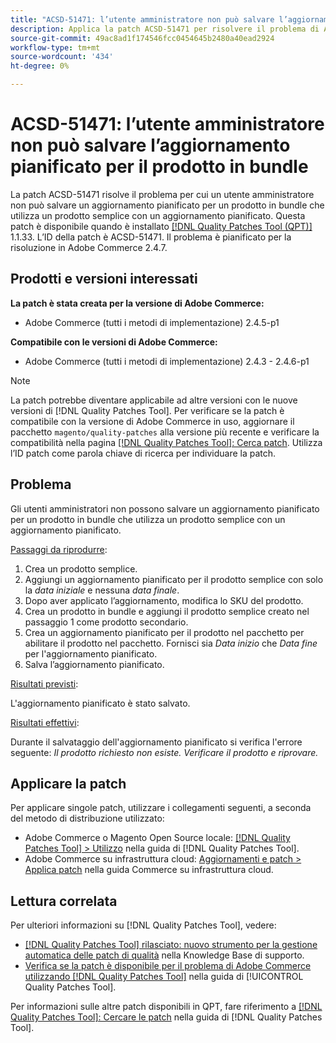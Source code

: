 ```yaml
---
title: "ACSD-51471: l’utente amministratore non può salvare l’aggiornamento pianificato per il prodotto in bundle"
description: Applica la patch ACSD-51471 per risolvere il problema di Adobe Commerce, a causa del quale un utente amministratore non può salvare un aggiornamento pianificato per un prodotto in bundle che utilizza un prodotto semplice con un aggiornamento pianificato.
source-git-commit: 49ac8ad1f174546fcc0454645b2480a40ead2924
workflow-type: tm+mt
source-wordcount: '434'
ht-degree: 0%

---
```


# ACSD-51471: l’utente amministratore non può salvare l’aggiornamento pianificato per il prodotto in bundle

La patch ACSD-51471 risolve il problema per cui un utente amministratore non può salvare un aggiornamento pianificato per un prodotto in bundle che utilizza un prodotto semplice con un aggiornamento pianificato. Questa patch è disponibile quando è installato [[!DNL Quality Patches Tool (QPT)]](https://experienceleague.adobe.com/en/docs/commerce-knowledge-base/kb/announcements/commerce-announcements/magento-quality-patches-released-new-tool-to-self-serve-quality-patches) 1.1.33. L’ID della patch è ACSD-51471. Il problema è pianificato per la risoluzione in Adobe Commerce 2.4.7.

## Prodotti e versioni interessati

**La patch è stata creata per la versione di Adobe Commerce:**

* Adobe Commerce (tutti i metodi di implementazione) 2.4.5-p1

**Compatibile con le versioni di Adobe Commerce:**

* Adobe Commerce (tutti i metodi di implementazione) 2.4.3 - 2.4.6-p1

>[!NOTE]
>
>La patch potrebbe diventare applicabile ad altre versioni con le nuove versioni di [!DNL Quality Patches Tool]. Per verificare se la patch è compatibile con la versione di Adobe Commerce in uso, aggiornare il pacchetto `magento/quality-patches` alla versione più recente e verificare la compatibilità nella pagina [[!DNL Quality Patches Tool]: Cerca patch](https://experienceleague.adobe.com/tools/commerce-quality-patches/index.html). Utilizza l’ID patch come parola chiave di ricerca per individuare la patch.

## Problema

Gli utenti amministratori non possono salvare un aggiornamento pianificato per un prodotto in bundle che utilizza un prodotto semplice con un aggiornamento pianificato.

<u>Passaggi da riprodurre</u>:

1. Crea un prodotto semplice.
1. Aggiungi un aggiornamento pianificato per il prodotto semplice con solo la *data iniziale* e nessuna *data finale*.
1. Dopo aver applicato l’aggiornamento, modifica lo SKU del prodotto.
1. Crea un prodotto in bundle e aggiungi il prodotto semplice creato nel passaggio 1 come prodotto secondario.
1. Crea un aggiornamento pianificato per il prodotto nel pacchetto per abilitare il prodotto nel pacchetto. Fornisci sia *Data inizio* che *Data fine* per l&#39;aggiornamento pianificato.
1. Salva l’aggiornamento pianificato.

<u>Risultati previsti</u>:

L&#39;aggiornamento pianificato è stato salvato.

<u>Risultati effettivi</u>:

Durante il salvataggio dell&#39;aggiornamento pianificato si verifica l&#39;errore seguente: *Il prodotto richiesto non esiste. Verificare il prodotto e riprovare.*

## Applicare la patch

Per applicare singole patch, utilizzare i collegamenti seguenti, a seconda del metodo di distribuzione utilizzato:

* Adobe Commerce o Magento Open Source locale: [[!DNL Quality Patches Tool] > Utilizzo](https://experienceleague.adobe.com/docs/commerce-operations/tools/quality-patches-tool/usage.html) nella guida di [!DNL Quality Patches Tool].
* Adobe Commerce su infrastruttura cloud: [Aggiornamenti e patch > Applica patch](https://experienceleague.adobe.com/docs/commerce-cloud-service/user-guide/develop/upgrade/apply-patches.html) nella guida Commerce su infrastruttura cloud.

## Lettura correlata

Per ulteriori informazioni su [!DNL Quality Patches Tool], vedere:

* [[!DNL Quality Patches Tool] rilasciato: nuovo strumento per la gestione automatica delle patch di qualità](https://experienceleague.adobe.com/en/docs/commerce-knowledge-base/kb/announcements/commerce-announcements/magento-quality-patches-released-new-tool-to-self-serve-quality-patches) nella Knowledge Base di supporto.
* [Verifica se la patch è disponibile per il problema di Adobe Commerce utilizzando  [!DNL Quality Patches Tool]](/help/tools/quality-patches-tool/patches-available-in-qpt/check-patch-for-magento-issue-with-magento-quality-patches.md) nella guida di [!UICONTROL Quality Patches Tool].


Per informazioni sulle altre patch disponibili in QPT, fare riferimento a [[!DNL Quality Patches Tool]: Cercare le patch](https://experienceleague.adobe.com/tools/commerce-quality-patches/index.html) nella guida di [!DNL Quality Patches Tool].
